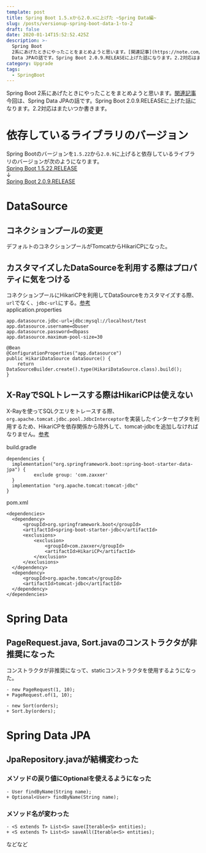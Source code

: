 ```yaml
---
template: post
title: Spring Boot 1.5.xから2.0.xに上げた ~Spring Data編~
slug: /posts/versionup-spring-boot-data-1-to-2
draft: false
date: 2020-01-14T15:52:52.425Z
description: >-
  Spring Boot
  2系にあげたときにやったことをまとめようと思います。[関連記事](https://note.com/b1a9idps/n/n0b9ca2ee57a2)今回は、Spring
  Data JPAの話です。Spring Boot 2.0.9.RELEASEに上げた話になります。2.2対応はまたいつか書きます。
category: Upgrade
tags:
  - SpringBoot
---
```

Spring Boot 2系にあげたときにやったことをまとめようと思います。[関連記事](https://note.com/b1a9idps/n/n0b9ca2ee57a2)  
今回は、Spring Data JPAの話です。Spring Boot 2.0.9.RELEASEに上げた話になります。2.2対応はまたいつか書きます。

# 依存しているライブラリのバージョン
Spring Bootのバージョンを`1.5.22`から`2.0.9`に上げると依存しているライブラリのバージョンが次のようになります。  
[Spring Boot 1.5.22.RELEASE](https://docs.spring.io/spring-boot/docs/1.5.22.RELEASE/reference/html/appendix-dependency-versions.html#appendix-dependency-versions)  
↓  
[Spring Boot 2.0.9.RELEASE](https://docs.spring.io/spring-boot/docs/2.0.9.RELEASE/reference/html/appendix-dependency-versions.html#appendix-dependency-versions)  

# DataSource
## コネクションプールの変更
デフォルトのコネクションプールがTomcatからHikariCPになった。  

## カスタマイズしたDataSourceを利用する際はプロパティに気をつける
コネクションプールにHikariCPを利用してDataSourceをカスタマイズする際、`url`でなく、`jdbc-url`にする。[参考](https://docs.spring.io/spring-boot/docs/2.0.9.RELEASE/reference/html/howto-data-access.html#howto-configure-a-datasource)  
application.properties
```
app.datasource.jdbc-url=jdbc:mysql://localhost/test
app.datasource.username=dbuser
app.datasource.password=dbpass
app.datasource.maximum-pool-size=30
```

```
@Bean
@ConfigurationProperties("app.datasource")
public HikariDataSource dataSource() {
	return DataSourceBuilder.create().type(HikariDataSource.class).build();
}
```

## X-RayでSQLトレースする際はHikariCPは使えない
X-Rayを使ってSQLクエリをトレースする際、`org.apache.tomcat.jdbc.pool.JdbcInterceptor`を実装したインターセプタを利用するため、HikariCPを依存関係から除外して、tomcat-jdbcを追加しなければなりません。[参考](https://docs.aws.amazon.com/ja_jp/xray/latest/devguide/xray-sdk-java-sqlclients.html)  

build.gradle　　
```
dependencies {
  implementation("org.springframework.boot:spring-boot-starter-data-jpa") {
          exclude group: 'com.zaxxer'
  }
  implementation "org.apache.tomcat:tomcat-jdbc"
}
```

pom.xml
```
<dependencies>
  <dependency>
      <groupId>org.springframework.boot</groupId>
      <artifactId>spring-boot-starter-jdbc</artifactId>
      <exclusions>
          <exclusion>
              <groupId>com.zaxxer</groupId>
              <artifactId>HikariCP</artifactId>
          </exclusion>
      </exclusions>
  </dependency>    
  <dependency>
      <groupId>org.apache.tomcat</groupId>
      <artifactId>tomcat-jdbc</artifactId>
  </dependency>
</dependencies>
```

# Spring Data
## PageRequest.java, Sort.javaのコンストラクタが非推奨になった
コンストラクタが非推奨になって、staticコンストラクタを使用するようになった。  
```
- new PageRequest(1, 10);
+ PageRequest.of(1, 10);
```

```
- new Sort(orders);
+ Sort.by(orders);
```

# Spring Data JPA
## JpaRepository.javaが結構変わった
### メソッドの戻り値にOptionalを使えるようになった
```
- User findByName(String name);
+ Optional<User> findByName(String name);
```

### メソッド名が変わった
```
- <S extends T> List<S> save(Iterable<S> entities);
+ <S extends T> List<S> saveAll(Iterable<S> entities);
```
などなど
